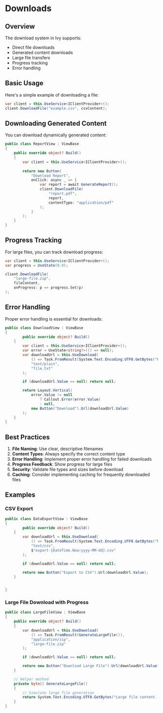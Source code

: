 # Downloads

<Ingress Text="Enable seamless file downloads for reports, documents, and user content." />

## Overview

The download system in Ivy supports:

- Direct file downloads
- Generated content downloads
- Large file transfers
- Progress tracking
- Error handling

## Basic Usage

Here's a simple example of downloading a file:

```csharp
var client = this.UseService<IClientProvider>();
client.DownloadFile("example.csv", csvContent);
```

## Downloading Generated Content

You can download dynamically generated content:

```csharp
public class ReportView : ViewBase
{
    public override object? Build()
    {
        var client = this.UseService<IClientProvider>();
        
        return new Button(
            "Download Report",
            onClick: async _ => {
                var report = await GenerateReport();
                client.DownloadFile(
                    "report.pdf",
                    report,
                    contentType: "application/pdf"
                );
            }
        );
    }
}
```

## Progress Tracking

For large files, you can track download progress:

```csharp
var client = this.UseService<IClientProvider>();
var progress = UseState(0.0);

client.DownloadFile(
    "large-file.zip",
    fileContent,
    onProgress: p => progress.Set(p)
);
```

## Error Handling

Proper error handling is essential for downloads:

```csharp demo-below ivy-bg
public class DownloadView : ViewBase
{
        public override object? Build()
    {
        var client = this.UseService<IClientProvider>();
        var error = UseState<string?>(() => null);
        var downloadUrl = this.UseDownload(
            () => Task.FromResult(System.Text.Encoding.UTF8.GetBytes("Hello World")),
            "text/plain",
            "file.txt"
        );

        if (downloadUrl.Value == null) return null;

        return Layout.Vertical(
            error.Value != null
                ? Callout.Error(error.Value)
                : null,
            new Button("Download").Url(downloadUrl.Value)
        );
    }
}
```

## Best Practices

1. **File Naming**: Use clear, descriptive filenames
2. **Content Types**: Always specify the correct content type
3. **Error Handling**: Implement proper error handling for failed downloads
4. **Progress Feedback**: Show progress for large files
5. **Security**: Validate file types and sizes before download
6. **Caching**: Consider implementing caching for frequently downloaded files

<WidgetDocs Type="Ivy.Hooks.UseDownloadExtensions" ExtensionTypes="" SourceUrl="https://github.com/Ivy-Interactive/Ivy-Framework/blob/main/Ivy/Hooks/UseDownload.cs"/>

## Examples

### CSV Export

```csharp demo-below ivy-bg
public class DataExportView : ViewBase
{
        public override object? Build()
    {
        var downloadUrl = this.UseDownload(
            () => Task.FromResult(System.Text.Encoding.UTF8.GetBytes("Name,Email,Age\nJohn,john@example.com,30\nJane,jane@example.com,25")),
            "text/csv",
            $"export-{DateTime.Now:yyyy-MM-dd}.csv"
        );

        if (downloadUrl.Value == null) return null;

        return new Button("Export to CSV").Url(downloadUrl.Value);
    }


}
```

### Large File Download with Progress

```csharp demo-below ivy-bg
public class LargeFileView : ViewBase
{
    public override object? Build()
    {
        var downloadUrl = this.UseDownload(
            () => Task.FromResult(GenerateLargeFile()),
            "application/zip",
            "large-file.zip"
        );

        if (downloadUrl.Value == null) return null;

        return new Button("Download Large File").Url(downloadUrl.Value);
    }

    // Helper method
    private byte[] GenerateLargeFile()
    {
        // Simulate large file generation
        return System.Text.Encoding.UTF8.GetBytes("Large file content...");
    }
}
```
